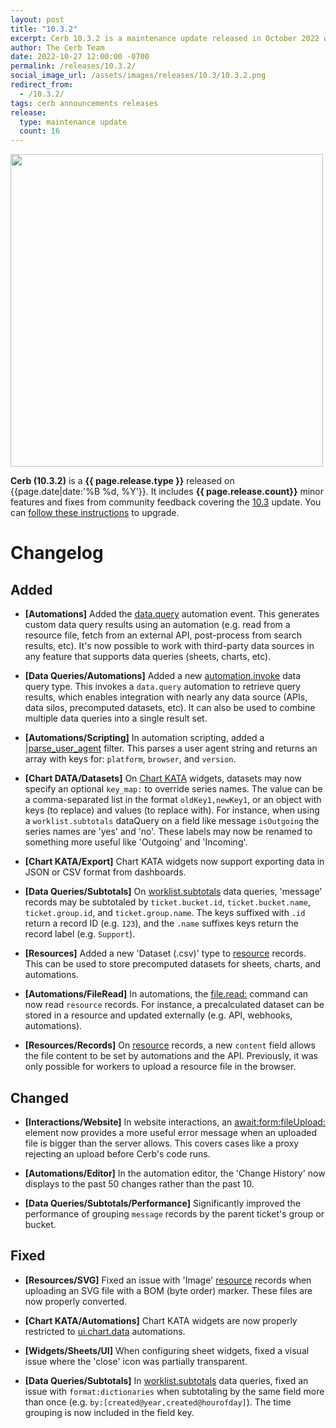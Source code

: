 ```yaml
---
layout: post
title: "10.3.2"
excerpt: Cerb 10.3.2 is a maintenance update released in October 2022 with 16 improvements from community feedback.
author: The Cerb Team
date: 2022-10-27 12:00:00 -0700
permalink: /releases/10.3.2/
social_image_url: /assets/images/releases/10.3/10.3.2.png
redirect_from:
  - /10.3.2/
tags: cerb announcements releases
release:
  type: maintenance update
  count: 16
---
```


<div class="cerb-screenshot">
<img src="{{page.social_image_url}}" class="screenshot" width="500">
</div>

**Cerb (10.3.2)** is a **{{ page.release.type }}** released on {{page.date|date:'%B %d, %Y'}}. It includes **{{ page.release.count}}** minor features and fixes from community feedback covering the [10.3](/releases/10.3/) update.  You can [follow these instructions](/docs/upgrading/) to upgrade.

# Changelog

## Added

* **[Automations]** Added the [data.query](/docs/automations/triggers/data.query/) automation event. This generates custom data query results using an automation (e.g. read from a resource file, fetch from an external API, post-process from search results, etc). It's now possible to work with third-party data sources in any feature that supports data queries (sheets, charts, etc).

* **[Data Queries/Automations]** Added a new [automation.invoke](/docs/data-queries/automation/invoke/) data query type. This invokes a `data.query` automation to retrieve query results, which enables integration with nearly any data source (APIs, data silos, precomputed datasets, etc). It can also be used to combine multiple data queries into a single result set.

* **[Automations/Scripting]** In automation scripting, added a [\|parse_user_agent](/docs/bots/scripting/filters/#parse_user_agent) filter. This parses a user agent string and returns an array with keys for: `platform`, `browser`, and `version`.

* **[Chart DATA/Datasets]** On [Chart KATA](/docs/dashboards/widgets/chart-kata/) widgets, datasets may now specify an optional `key_map:` to override series names. The value can be a comma-separated list in the format `oldKey1,newKey1`, or an object with keys (to replace) and values (to replace with). For instance, when using a `worklist.subtotals` dataQuery on a field like message `isOutgoing` the series names are 'yes' and 'no'. These labels may now be renamed to something more useful like 'Outgoing' and 'Incoming'.

* **[Chart KATA/Export]** Chart KATA widgets now support exporting data in JSON or CSV format from dashboards.

* **[Data Queries/Subtotals]** On [worklist.subtotals](/docs/data-queries/worklist/subtotals/) data queries, 'message' records may be subtotaled by `ticket.bucket.id`, `ticket.bucket.name`, `ticket.group.id`, and `ticket.group.name`. The keys suffixed with `.id` return a record ID (e.g. `123`), and the `.name` suffixes keys return the record label (e.g. `Support`).

* **[Resources]** Added a new 'Dataset (.csv)' type to [resource](/docs/resources/) records. This can be used to store precomputed datasets for sheets, charts, and automations.

* **[Automations/FileRead]** In automations, the [file.read:](/docs/automations/commands/file.read/) command can now read `resource` records. For instance, a precalculated dataset can be stored in a resource and updated externally (e.g. API, webhooks, automations).

* **[Resources/Records]** On [resource](/docs/records/types/resource/) records, a new `content` field allows the file content to be set by automations and the API. Previously, it was only possible for workers to upload a resource file in the browser.

## Changed

* **[Interactions/Website]** In website interactions, an [await:form:fileUpload:](/docs/automations/triggers/interaction.website/elements/fileUpload/) element now provides a more useful error message when an uploaded file is bigger than the server allows. This covers cases like a proxy rejecting an upload before Cerb's code runs.

* **[Automations/Editor]** In the automation editor, the 'Change History' now displays to the past 50 changes rather than the past 10.

* **[Data Queries/Subtotals/Performance]** Significantly improved the performance of grouping `message` records by the parent ticket's group or bucket.

## Fixed

* **[Resources/SVG]** Fixed an issue with 'Image' [resource](/docs/resources/) records when uploading an SVG file with a BOM (byte order) marker. These files are now properly converted.

* **[Chart KATA/Automations]** Chart KATA widgets are now properly restricted to [ui.chart.data](/docs/automations/triggers/ui.chart.data/) automations.

* **[Widgets/Sheets/UI]** When configuring sheet widgets, fixed a visual issue where the 'close' icon was partially transparent.

* **[Data Queries/Subtotals]** In [worklist.subtotals](/docs/data-queries/worklist/subtotals/) data queries, fixed an issue with `format:dictionaries` when subtotaling by the same field more than once (e.g. `by:[created@year,created@hourofday]`). The time grouping is now included in the field key.